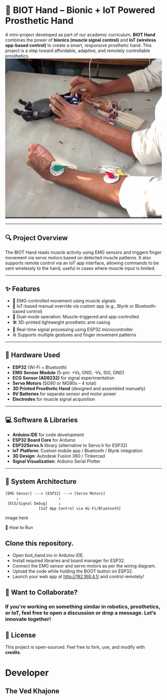 # 🤖 BIOT Hand – Bionic + IoT Powered Prosthetic Hand

A mini-project developed as part of our academic curriculum, **BIOT Hand** combines the power of **bionics (muscle signal control)** and **IoT (wireless app-based control)** to create a smart, responsive prosthetic hand. This project is a step toward affordable, adaptive, and remotely controllable prosthetics.
[![Watch the video](https://github.com/Vedkhajone/BIOT-Hand/blob/main/imgs/thumbnail.png)](https://github.com/your-username/your-repo-name/blob/main/path/to/video.mp4)


---

## 🔍 Project Overview

The BIOT Hand reads muscle activity using EMG sensors and triggers finger movement via servo motors based on detected muscle patterns. It also supports remote control via an IoT app interface, allowing commands to be sent wirelessly to the hand, useful in cases where muscle input is limited.

---

## ✨ Features

- 🎯 EMG-controlled movement using muscle signals
- 📱 IoT-based manual override via custom app (e.g., Blynk or Bluetooth-based control)
- 🔄 Dual-mode operation: Muscle-triggered and app-controlled
- 🛠️ 3D-printed lightweight prosthetic arm casing
- 💪 Real-time signal processing using ESP32 microcontroller
- ⚙️ Supports multiple gestures and finger movement patterns

---

## 🧰 Hardware Used

- **ESP32** (Wi-Fi + Bluetooth)
- **EMG Sensor Module** (5-pin: +Vs, GND, -Vs, SIG, GND)
- **ECG Sensor (AD8232)** for signal experimentation
- **Servo Motors** (SG90 or MG90s – 4 total)
- **3D Printed Prosthetic Hand** (designed and assembled manually)
- **9V Batteries** for separate sensor and motor power
- **Electrodes** for muscle signal acquisition

---

## 💻 Software & Libraries

- **Arduino IDE** for code development
- **ESP32 Board Core** for Arduino
- **ESP32Servo.h** library (alternative to Servo.h for ESP32)
- **IoT Platform**: Custom mobile app / Bluetooth / Blynk integration
- **3D Design**: Autodesk Fusion 360 / Tinkercad
- **Signal Visualization**: Arduino Serial Plotter

---

## 🧪 System Architecture

```plaintext
[EMG Sensor] ---> [ESP32] ---> [Servo Motors]
     ↓                  ↑
 [ECG/Signal Debug]     ↓
               [IoT App Control via Wi-Fi/Bluetooth]
```

 image here

 
🚀 How to Run
## Clone this repository.
- Open biot_hand.ino in Arduino IDE.
- Install required libraries and board manager for ESP32.
- Connect the EMG sensor and servo motors as per the wiring diagram.
- Upload the code while holding the BOOT button on ESP32.
- Launch your web app at http://192.168.4.1/ and control remotely!

## 📩 Want to Collaborate?
### If you're working on something similar in robotics, prosthetics, or IoT, feel free to open a discussion or drop a message. Let’s innovate together!

## 📜 License
This project is open-sourced. Feel free to fork, use, and modify with **credits**.

# Developer
## The Ved Khajone

